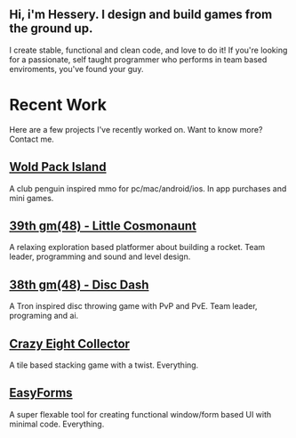 ## Hi, i'm Hessery. I design and build games from the ground up.

I create stable, functional and clean code, and love to do it!
If you're looking for a passionate, self taught programmer who performs in team based enviroments, you've found your guy.

# Recent Work
Here are a few projects I've recently worked on. Want to know more? Contact me.

## [Wold Pack Island](https://apps.apple.com/app/id1453048068)
A club penguin inspired mmo for pc/mac/android/ios.
In app purchases and mini games.

## [39th gm(48) - Little Cosmonaunt](https://gm48.net/game/1971/little-cosmonaut)
A relaxing exploration based platformer about building a rocket.
Team leader, programming and sound and level design.

## [38th gm(48) - Disc Dash](https://gm48.net/game/1855/disc-dash)
A Tron inspired disc throwing game with PvP and PvE.
Team leader, programing and ai.

## [Crazy Eight Collector](https://oke-oku.itch.io/crazy-eight-collector)
A tile based stacking game with a twist.
Everything.

## [EasyForms](https://marketplace.yoyogames.com/assets/10060/easyforms)
A super flexable tool for creating functional window/form based UI with minimal code.
Everything.
